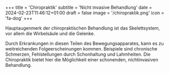 +++
title = 'Chiropraktik'
subtitle = 'Nicht invasive Behandlung'
date = 2024-02-23T11:46:12+01:00
draft = false
image = '/chiropraktik.png'
icon = 'fa-dog'
+++

Hauptaugenmerk der chiropraktischen Behandlung ist das Skelettsystem, vor allem die Wirbelsäule und die Gelenke.

Durch Erkrankungen in diesen Teilen des Bewegungsapparates, kann es zu weitreichenden Folgeerscheinungen kommen.
Beispiele sind chronische Schmerzen, Fehlstellungen durch Schonhaltung und Lahmheiten.
Die Chiropraktik bietet hier die Möglichkeit einer schonenden, nichtinvasiven Behandlung.
